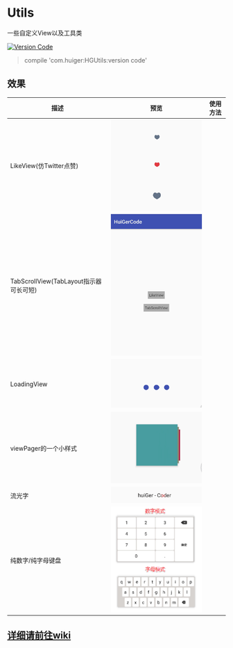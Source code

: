 
# Utils

一些自定义View以及工具类

[![Version Code](https://img.shields.io/badge/Version%20Code-1.2.2-brightgreen.svg)](https://jcenter.bintray.com/com/huiger/HGUtils)

> compile 'com.huiger:HGUtils:version code'


## 效果

描述 | 预览 | 使用方法
--- | --- | ---
LikeView(仿Twitter点赞) | ![likeView](/img/LikeView.gif) |
TabScrollView(TabLayout指示器可长可短) | ![TabScrollView](/img/TabScrollView.gif)
LoadingView | ![LoadingView](/img/LoadingView.gif) |
viewPager的一个小样式 | ![viewPager的一个小样式](/img/page.gif)
流光字 | ![](/img/textFlicker.gif)
纯数字/纯字母键盘 | ![](/img/keyboard.png)|


## [详细请前往wiki](https://github.com/huiger/HuiGerCode/wiki)
